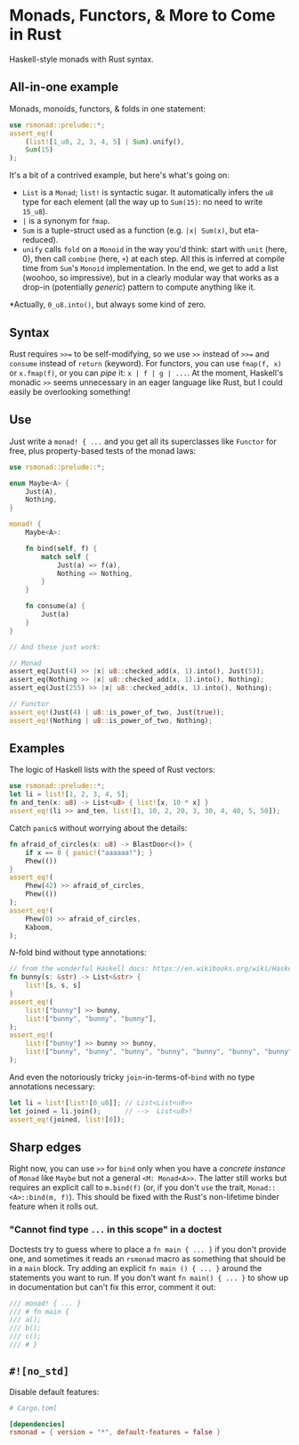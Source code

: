 # Monads, Functors, & More to Come in Rust

Haskell-style monads with Rust syntax.

## All-in-one example

Monads, monoids, functors, & folds in one statement:
```rust
use rsmonad::prelude::*;
assert_eq!(
    (list![1_u8, 2, 3, 4, 5] | Sum).unify(),
    Sum(15)
);
```
It's a bit of a contrived example, but here's what's going on:
- `List` is a `Monad`; `list!` is syntactic sugar. It automatically infers the `u8` type for each element (all the way up to `Sum(15)`: no need to write `15_u8`).
- `|` is a synonym for `fmap`.
- `Sum` is a tuple-struct used as a function (e.g. `|x| Sum(x)`, but eta-reduced).
- `unify` calls `fold` on a `Monoid` in the way you'd think: start with `unit` (here, 0), then call `combine` (here, `+`) at each step. All this is inferred at compile time from `Sum`'s `Monoid` implementation.
In the end, we get to add a list (woohoo, so impressive), but in a clearly modular way that works as a drop-in (potentially _generic_) pattern to compute anything like it.

*Actually, `0_u8.into()`, but always some kind of zero.

## Syntax

Rust requires `>>=` to be self-modifying, so we use `>>` instead of `>>=` and `consume` instead of `return` (keyword).
For functors, you can use `fmap(f, x)` or `x.fmap(f)`, or you can _pipe_ it: `x | f | g | ...`.
At the moment, Haskell's monadic `>>` seems unnecessary in an eager language like Rust, but I could easily be overlooking something!

## Use

Just write a `monad! { ...` and you get all its superclasses like `Functor` for free, plus property-based tests of the monad laws:
```rust
use rsmonad::prelude::*;

enum Maybe<A> {
    Just(A),
    Nothing,
}

monad! {
    Maybe<A>:

    fn bind(self, f) {
        match self {
            Just(a) => f(a),
            Nothing => Nothing,
        }
    }

    fn consume(a) {
        Just(a)
    }
}

// And these just work:

// Monad
assert_eq(Just(4) >> |x| u8::checked_add(x, 1).into(), Just(5));
assert_eq(Nothing >> |x| u8::checked_add(x, 1).into(), Nothing);
assert_eq(Just(255) >> |x| u8::checked_add(x, 1).into(), Nothing);

// Functor
assert_eq!(Just(4) | u8::is_power_of_two, Just(true));
assert_eq!(Nothing | u8::is_power_of_two, Nothing);
```

## Examples

The logic of Haskell lists with the speed of Rust vectors:
```rust
use rsmonad::prelude::*;
let li = list![1, 2, 3, 4, 5];
fn and_ten(x: u8) -> List<u8> { list![x, 10 * x] }
assert_eq!(li >> and_ten, list![1, 10, 2, 20, 3, 30, 4, 40, 5, 50]);
```

Catch `panic`s without worrying about the details:
```rust
fn afraid_of_circles(x: u8) -> BlastDoor<()> {
    if x == 0 { panic!("aaaaaa!"); }
    Phew(())
}
assert_eq!(
    Phew(42) >> afraid_of_circles,
    Phew(())
);
assert_eq!(
    Phew(0) >> afraid_of_circles,
    Kaboom,
);
```

_N_-fold bind without type annotations:
```rust
// from the wonderful Haskell docs: https://en.wikibooks.org/wiki/Haskell/Understanding_monads/List
fn bunny(s: &str) -> List<&str> {
    list![s, s, s]
}
assert_eq!(
    list!["bunny"] >> bunny,
    list!["bunny", "bunny", "bunny"],
);
assert_eq!(
    list!["bunny"] >> bunny >> bunny,
    list!["bunny", "bunny", "bunny", "bunny", "bunny", "bunny", "bunny", "bunny", "bunny"],
);
```

And even the notoriously tricky `join`-in-terms-of-`bind` with no type annotations necessary:
```rust
let li = list![list![0_u8]]; // List<List<u8>>
let joined = li.join();      // -->  List<u8>!
assert_eq!(joined, list![0]);
```

## Sharp edges

Right now, you can use `>>` for `bind` only when you have a _concrete instance_ of `Monad` like `Maybe` but not a general `<M: Monad<A>>`.
The latter still works but requires an explicit call to `m.bind(f)` (or, if you don't `use` the trait, `Monad::<A>::bind(m, f)`).
This should be fixed with the Rust's non-lifetime binder feature when it rolls out.

### "Cannot find type `...` in this scope" in a doctest

Doctests try to guess where to place a `fn main { ... }` if you don't provide one, and sometimes it reads an `rsmonad` macro as something that should be in a `main` block.
Try adding an explicit `fn main () { ... }` around the statements you want to run.
If you don't want `fn main() { ... }` to show up in documentation but can't fix this error, comment it out:
```rust
/// monad! { ... }
/// # fn main {
/// a();
/// b();
/// c();
/// # }
```

## `#![no_std]`

Disable default features:

```toml
# Cargo.toml

[dependencies]
rsmonad = { version = "*", default-features = false }
```
